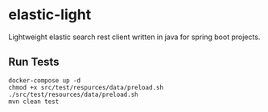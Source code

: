 # elastic-light
Lightweight elastic search rest client written in java for spring boot projects.

## Run Tests
```
docker-compose up -d
chmod +x src/test/respurces/data/preload.sh
./src/test/resources/data/preload.sh
mvn clean test
```